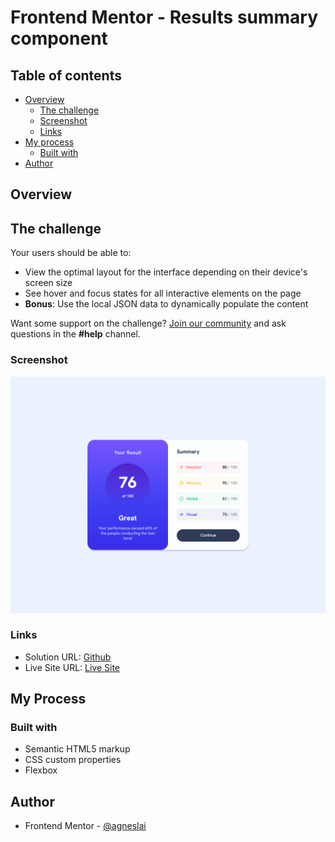 # Frontend Mentor - Results summary component

## Table of contents

- [Overview](#overview)
  - [The challenge](#the-challenge)
  - [Screenshot](#screenshot)
  - [Links](#links)
- [My process](#my-process)
  - [Built with](#built-with)
- [Author](#author)

## Overview

## The challenge

Your users should be able to:

- View the optimal layout for the interface depending on their device's screen size
- See hover and focus states for all interactive elements on the page
- **Bonus**: Use the local JSON data to dynamically populate the content

Want some support on the challenge? [Join our community](https://www.frontendmentor.io/community) and ask questions in the **#help** channel.

### Screenshot

![](./screenshot.png)

### Links

- Solution URL: [Github](https://github.com/agneslai/front-end-challenges)
- Live Site URL: [Live Site](https://agneslai.github.io/front-end-challenges/results-summary-component)

## My Process
### Built with

- Semantic HTML5 markup
- CSS custom properties
- Flexbox

## Author
- Frontend Mentor - [@agneslai](https://www.frontendmentor.io/profile/agneslai)
